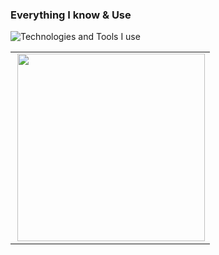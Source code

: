 ### Everything I know & Use
<div>
    <img src="https://skillicons.dev/icons?i=bash,html,css,js,discord,git,github,linux,mongodb,nodejs,py,ts,vscode,c,cpp,cs,cmake,dotnet,firebase,java,lua,nodejs,php,ps,powershell,react,replit,rust,sqlite,unity,visualstudio,vscode&perline=9" alt="Technologies and Tools I use" />
</div>

<center>
  <table>
    <tr>
        <td><img width="300px" align='right' src="https://github-readme-stats-anuraghazra1.vercel.app/api/top-langs/?username=thatmarcboi&theme=dark&hide_border=false&no-bg=true&no-frame=true&langs_count=99" /></td>
    </tr>
  </table>
</center>


